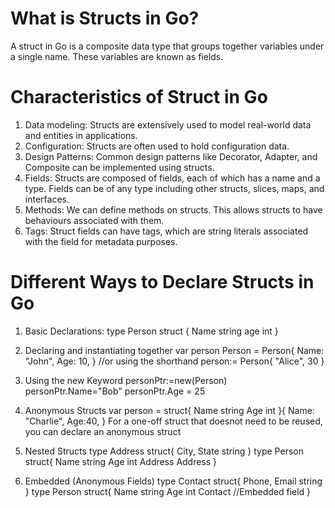# What is Structs in Go?
A struct in Go is a composite data type that groups together variables under a single name. These variables are known as fields.

# Characteristics of Struct in Go
1. Data modeling: Structs are extensively used to model real-world data and entities in applications.
2. Configuration: Structs are often used to hold configuration data.
3. Design Patterns: Common design patterns like Decorator, Adapter, and Composite can be implemented using structs.
4. Fields: Structs are composed of fields, each of which has a name and a type. Fields can be of any type including other structs, slices, maps, and interfaces.
5. Methods: We can define methods on structs. This allows structs to have behaviours associated with them.
6. Tags: Struct fields can have tags, which are string literals associated with the field for metadata purposes.

# Different Ways to Declare Structs in Go
1. Basic Declarations: 
   type Person struct {
    Name string
    age int
   }

2. Declaring and instantiating together
   var person Person = Person{
    Name: "John",
    Age: 10,
   }
   //or using the shorthand
   person:= Person{
    "Alice", 30
   }

3. Using the new Keyword
   personPtr:=new(Person)
   personPtr.Name="Bob"
   personPtr.Age = 25

4. Anonymous Structs
   var person = struct{
    Name string
    Age int
   }{
    Name: "Charlie",
    Age:40,
   }
    For a one-off struct that doesnot need to be reused, you can declare an anonymous struct

5. Nested Structs
   type Address struct{
    City, State string
   }
   type Person struct{
    Name string
    Age int
    Address Address
   }

6. Embedded (Anonymous Fields)
   type Contact struct{
    Phone, Email string
   }
   type Person struct{
    Name string
    Age int
    Contact //Embedded field
   }